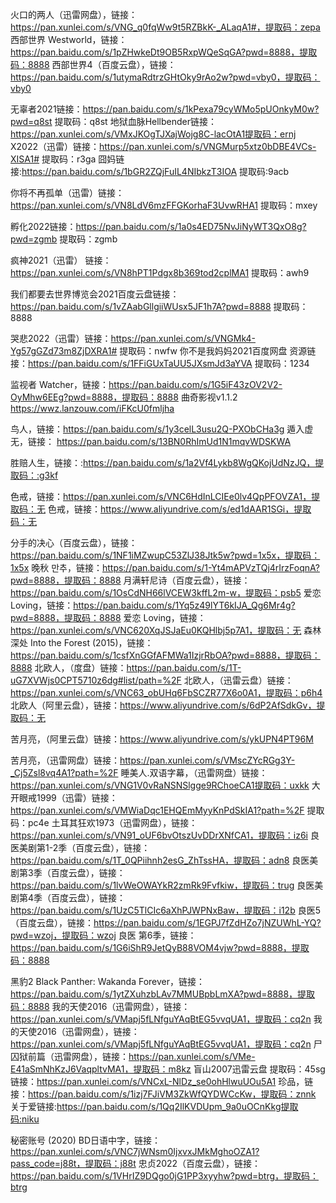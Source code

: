 
火口的两人（迅雷网盘），链接：https://pan.xunlei.com/s/VNG_q0fqWw9t5RZBkK-_ALaqA1#，提取码：zepa
西部世界 Westworld，链接：https://pan.baidu.com/s/1pZHwkeDt9OB5RxpWQeSqGA?pwd=8888，提取码：8888
西部世界4（百度云盘），链接：https://pan.baidu.com/s/1utymaRdtrzGHtOky9rAo2w?pwd=vby0，提取码：vby0

无辜者2021链接：https://pan.baidu.com/s/1kPexa79cyWMo5pUOnkyM0w?pwd=q8st 提取码：q8st
地狱血脉Hellbender链接：https://pan.xunlei.com/s/VMxJKOgTJXajWojg8C-lacOtA1提取码：ernj
X2022（迅雷）链接：https://pan.xunlei.com/s/VNGMurp5xtz0bDBE4VCs-XISA1# 提取码：r3ga
囧妈链接:https://pan.baidu.com/s/1bGR2ZQjFuIL4NIbkzT3IOA 提取码:9acb

你将不再孤单（迅雷）链接：https://pan.xunlei.com/s/VN8LdV6mzFFGKorhaF3UvwRHA1 提取码：mxey

孵化2022链接：https://pan.baidu.com/s/1a0s4ED75NvJiNyWT3QxO8g?pwd=zgmb 提取码：zgmb

疯神2021（迅雷） 链接：https://pan.xunlei.com/s/VN8hPT1Pdgx8b369tod2cplMA1 提取码：awh9

我们都要去世界博览会2021百度云盘链接：https://pan.baidu.com/s/1vZAabGllgiiWUsx5JF1h7A?pwd=8888 提取码：8888

哭悲2022（迅雷）链接：https://pan.xunlei.com/s/VNGMk4-Yg57gGZd73m8ZjDXRA1# 提取码：nwfw
你不是我妈妈2021百度网盘 资源链接：https://pan.baidu.com/s/1FFiGUxTaUU5JXsmJd3aYVA    提取码：1234

监视者 Watcher，链接：https://pan.baidu.com/s/1G5iF43zOV2V2-OyMhw6EEg?pwd=8888，提取码：8888
曲奇影视v1.1.2
https://wwz.lanzouw.com/iFKcU0fmljha

鸟人，链接：https://pan.baidu.com/s/1y3celL3usu2Q-PXObCHa3g
遁入虚无，链接：
https://pan.baidu.com/s/13BN0RhImUd1N1mqvWDSKWA

胜赔人生，链接：:https://pan.baidu.com/s/1a2Vf4Lykb8WgQKojUdNzJQ，提取码：:g3kf

色戒，链接：https://pan.xunlei.com/s/VNC6HdInLCIEe0lv4QpPFOVZA1，提取码：无
色戒，链接：https://www.aliyundrive.com/s/ed1dAAR1SGi，提取码：无

分手的决心（百度云盘），链接：https://pan.baidu.com/s/1NF1iMZwupC53ZlJ38Jtk5w?pwd=1x5x，提取码：1x5x
晚秋 만추，链接：https://pan.baidu.com/s/1-Yt4mAPVzTQj4rIrzFoqnA?pwd=8888，提取码：8888
月满轩尼诗（百度云盘），链接：https://pan.baidu.com/s/1OsCdNH66lVCEW3kffL2m-w，提取码：psb5
爱恋 Loving，链接：https://pan.baidu.com/s/1Yq5z49lYT6kIJA_Qg6Mr4g?pwd=8888，提取码：8888
爱恋 Loving，链接：https://pan.xunlei.com/s/VNC620XqJSJaEu0KQHlbj5p7A1，提取码：无
森林深处 Into the Forest (2015)，链接：https://pan.baidu.com/s/1csfXnGGfAFMWa1IzjrRbOA?pwd=8888，提取码：8888
北欧人，（度盘）链接：https://pan.baidu.com/s/1T-uG7XVWjs0CPT5710z6dg#list/path=%2F
北欧人，（迅雷云盘）链接：https://pan.xunlei.com/s/VNC63_obUHq6FbSCZR77X6o0A1，提取码：p6h4
北欧人（阿里云盘），链接：https://www.aliyundrive.com/s/6dP2AfSdkGv，提取码：无

苦月亮，（阿里云盘）链接：https://www.aliyundrive.com/s/ykUPN4PT96M

苦月亮，（迅雷网盘）链接：https://pan.xunlei.com/s/VMscZYcRGg3Y-_Cj5Zsl8vq4A1?path=%2F
睡美人.双语字幕，（迅雷网盘）链接：https://pan.xunlei.com/s/VNG1V0vRaNSNSlgge9RChoeCA1提取码：uxkk
大开眼戒1999（迅雷）链接：https://pan.xunlei.com/s/VMWiaDqc1EHQEmMyyKnPdSkIA1?path=%2F 提取码：pc4e
土耳其狂欢1973（迅雷网盘），链接：https://pan.xunlei.com/s/VN91_oUF6bvOtszUvDDrXNfCA1，提取码：iz6i
良医美剧第1-2季（百度云盘），链接：https://pan.baidu.com/s/1T_0QPiihnh2esG_ZhTssHA，提取码：adn8
良医美剧第3季（百度云盘），链接：https://pan.baidu.com/s/1lvWeOWAYkR2zmRk9Fvfkiw，提取码：trug
良医美剧第4季（百度云盘），链接：https://pan.baidu.com/s/1UzC5TlCIc6aXhPJWPNxBaw，提取码：i12b
良医5（百度云盘），链接：https://pan.baidu.com/s/1EGPJ7fZdHZo7jNZUWhL-YQ?pwd=wzoj，提取码：wzoj
良医 第6季，链接：https://pan.baidu.com/s/1G6iShR9JetQyB88VOM4vjw?pwd=8888，提取码：8888

黑豹2 Black Panther: Wakanda Forever，链接：https://pan.baidu.com/s/1ytZXuhzbLAv7MMUBpbLmXA?pwd=8888，提取码：8888
我的天使2016（迅雷网盘），链接：https://pan.xunlei.com/s/VMapj5fLNfguYAqBtEG5vvqUA1，提取码：cq2n
我的天使2016（迅雷网盘），链接：https://pan.xunlei.com/s/VMapj5fLNfguYAqBtEG5vvqUA1，提取码：cq2n
尸囚狱前篇（迅雷网盘），链接：https://pan.xunlei.com/s/VMe-E41aSmNhKzJ6VaqpltvMA1，提取码：m8kz
盲山2007迅雷云盘 提取码：45sg链接：https://pan.xunlei.com/s/VNCxL-NlDz_se0ohHlwuUOu5A1
珍品，链接：https://pan.baidu.com/s/1izj7FJiVM3ZkWfQYDWCcKw，提取码：znnk
关于爱链接:https://pan.baidu.com/s/1Qq2IlKVDUpm_9a0uOCnKkg提取码:niku

秘密账号 (2020) BD日语中字，链接：https://pan.xunlei.com/s/VNC7jWNsm0IjxvxJMkMghoOZA1?pass_code=j88t，提取码：j88t
忠贞2022（百度云盘），链接：https://pan.baidu.com/s/1VHrIZ9DQgo0jG1PP3xyyhw?pwd=btrg，提取码：btrg
